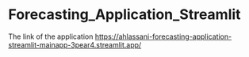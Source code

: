 # Forecasting_Application_Streamlit
The link of the application 
https://ahlassani-forecasting-application-streamlit-mainapp-3pear4.streamlit.app/
